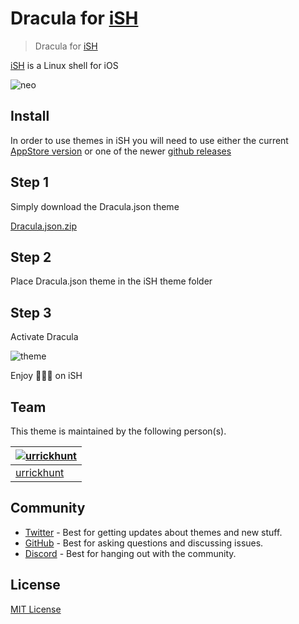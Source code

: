 # Dracula for [iSH](https://github.com/ish-app/ish)

>Dracula for [iSH](https://github.com/ish-app/ish)

[iSH](https://github.com/ish-app/ish) is a Linux shell for iOS

![neo](https://user-images.githubusercontent.com/96319944/235209428-b69f001c-53f1-45e3-8275-a301974a7444.jpeg)

## Install

In order to use themes in iSH you will need to use either the current [AppStore version](https://apps.apple.com/us/app/ish-shell/id1436902243) or one of the newer [github releases](https://github.com/ish-app/ish/releases)

## Step 1

Simply download the Dracula.json theme

[Dracula.json.zip](https://github.com/urrickhunt/Dracula-for-iSH/files/11355172/Dracula.json.zip)

## Step 2

Place Dracula.json theme in the iSH theme folder

## Step 3

Activate Dracula

![theme](https://user-images.githubusercontent.com/96319944/233413452-89759c02-3422-4ab4-811a-cad9c3c3fc62.png)

Enjoy 🧛🏻‍♂️ on iSH

## Team

This theme is maintained by the following person(s).


| [![urrickhunt](https://github.com/urrickhunt.png?size=100)](https://github.com/urrickhunt)|
| ----------------------------------------------------------------------------------------- |
| [urrickhunt](https://github.com/urrickhunt)                                               |

## Community

- [Twitter](https://twitter.com/draculatheme) - Best for getting updates about themes and new stuff.
- [GitHub](https://github.com/dracula/dracula-theme/discussions) - Best for asking questions and discussing issues.
- [Discord](https://draculatheme.com/discord-invite) - Best for hanging out with the community.

## License

[MIT License](./LICENSE)
